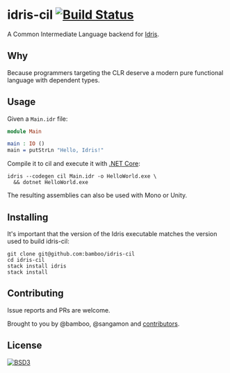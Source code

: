 # idris-cil [![Build Status](https://travis-ci.org/bamboo/idris-cil.png?branch=master)](https://travis-ci.org/bamboo/idris-cil)

A Common Intermediate Language backend for [Idris](http://www.idris-lang.org/).

## Why

Because programmers targeting the CLR deserve a modern pure functional language with dependent types.

## Usage

Given a `Main.idr` file:

```idris
module Main

main : IO ()
main = putStrLn "Hello, Idris!"
```

Compile it to cil and execute it with [.NET Core](https://www.microsoft.com/net/core):

```
idris --codegen cil Main.idr -o HelloWorld.exe \
  && dotnet HelloWorld.exe
```

The resulting assemblies can also be used with Mono or Unity.

## Installing

It's important that the version of the Idris executable matches the version used to build idris-cil:

	git clone git@github.com:bamboo/idris-cil
	cd idris-cil
	stack install idris
	stack install

## Contributing

Issue reports and PRs are welcome.

Brought to you by @bamboo, @sangamon and [contributors](https://github.com/bamboo/idris-cil/graphs/contributors).

## License

[![BSD3](https://img.shields.io/badge/License-BSD%203--Clause-blue.svg)](LICENSE)
